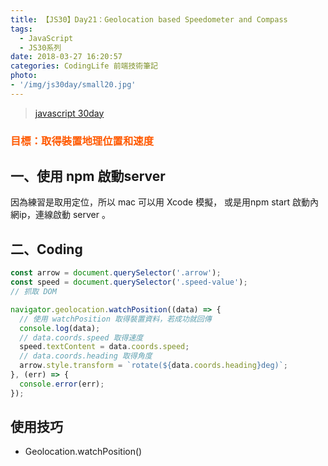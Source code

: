 ```yaml
---
title: 【JS30】Day21：Geolocation based Speedometer and Compass
tags:
  - JavaScript
  - JS30系列
date: 2018-03-27 16:20:57
categories: CodingLife 前端技術筆記
photo:
- '/img/js30day/small20.jpg'
---
```


> [javascript 30day](https://javascript30.com/)

<!-- more -->

### <span style="color:#ff5900">目標：取得裝置地理位置和速度</span>

## 一、使用 npm 啟動server

因為練習是取用定位，所以 mac 可以用 Xcode 模擬，
或是用npm start 啟動內網ip，連線啟動 server 。 

## 二、Coding

```js
const arrow = document.querySelector('.arrow'); 
const speed = document.querySelector('.speed-value'); 
// 抓取 DOM

navigator.geolocation.watchPosition((data) => {
  // 使用 watchPosition 取得裝置資料，若成功就回傳
  console.log(data);
  // data.coords.speed 取得速度
  speed.textContent = data.coords.speed;
  // data.coords.heading 取得角度
  arrow.style.transform = `rotate(${data.coords.heading}deg)`;
}, (err) => {
  console.error(err);
});
```

## 使用技巧
- Geolocation.watchPosition()